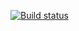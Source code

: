 [![Build status](https://ci.appveyor.com/api/projects/status/wi981mn9m3nggjv5?svg=true)](https://ci.appveyor.com/project/sgul554/aqa2-3patt2)
